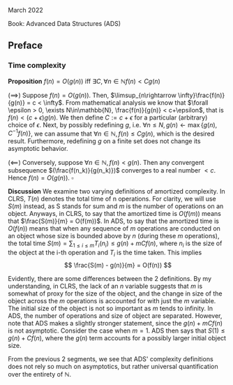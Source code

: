March 2022

Book: Advanced Data Structures (ADS)

## Preface
### Time complexity
**Proposition** $f(n) = O(g(n))$ iff $\exists C, \forall n\in \mathbb{N} f(n) < Cg(n)$

$(\implies)$ Suppose $f(n) = O(g(n))$. Then, $\limsup_{n\rightarrow \infty}\frac{f(n)}{g(n)} = c < \infty$. From mathematical analysis we know that $\forall \epsilon > 0, \exists N\in\mathbb{N}, \frac{f(n)}{g(n)} < c+\epsilon$, that is $f(n) < (c+\epsilon)g(n)$.
We then define $C:=c+\epsilon$ for a particular (arbitrary) choice of $\epsilon$. Next, by possibly redefining $g$, i.e. $\forall n\leq N, g(n)\gets \max\{g(n), C^{-1}f(n)\}$, we can assume that $\forall n\in\mathbb{N}, f(n)\leq Cg(n)$, which is the desired result. Furthermore, redefining $g$ on a finite set does not change its asymptotic behavior.

$(\impliedby)$ Conversely, suppose $\forall n\in\mathbb{N}, f(n) < g(n)$. Then any convergent subsequence $(\frac{f(n_k)}{g(n_k)})$ converges to a real number $<c$. Hence $f(n) = O(g(n))$. 
$\square$

**Discussion** We examine two varying definitions of amortized complexity.
In CLRS, $T(n)$ denotes the total time of n operations. For clarity, we will use $S(m)$ instead, as S stands for sum and $m$ is the number of operations on an object. Anyways, in CLRS, to say that the amortized time is $O(f(m))$ means that $\frac{S(m)}{m} = O(f(m))$.
In ADS, to say that the amortized time is $O(f(n))$ means that when any sequence of $m$ operations are conducted on an object whose size is bounded above by $n$ (during these $m$ operations), the total time $S(m) = \sum_{1\leq i\leq m}T_i(n_i) \leq g(n) + mCf(n)$, where $n_i$ is the size of the object at the i-th operation and $T_i$ is the time taken. This implies
$$
    \frac{S(m) - g(n)}{m} = O(f(n))
$$

Evidently, there are some differences between the 2 definitions. By my understanding, in CLRS, the lack of an $n$ variable suggests that $m$ is somewhat of proxy for the size of the object, and the change in size of the object across the $m$ operations is accounted for with just the $m$ variable. The initial size of the object is not so important as $m$ tends to infinity.
In ADS, the number of operations and size of object are separated. However, note that ADS makes a slightly stronger statement, since the $g(n) + mCf(n)$ is not asymptotic. Consider the case when $m=1$. ADS then says that $S(1) \leq g(n) + Cf(n)$, where the $g(n)$ term accounts for a possibly larger initial object size.

From the previous 2 segments, we see that ADS' complexity definitions does not rely so much on asymptotics, but rather universal quantification over the entirety of $\mathbb{N}$.





